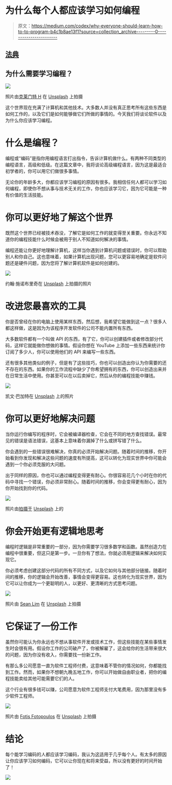 # 为什么每个人都应该学习如何编程

> 原文：<https://medium.com/codex/why-everyone-should-learn-how-to-to-program-b4c1b8ae13f1?source=collection_archive---------0----------------------->

## [法典](http://medium.com/codex)

## 为什么需要学习编程？

![](img/e20f4bbc06c24e47a2c694504de874fd.png)

照片由[克莱门特 H](https://unsplash.com/@clemhlrdt?utm_source=medium&utm_medium=referral) 在 [Unsplash](https://unsplash.com?utm_source=medium&utm_medium=referral) 上拍摄

这个世界现在充满了计算机和其他技术。大多数人并没有真正思考所有这些东西是如何工作的，以及它们是如何能够做它们所做的事情的。今天我们将谈论软件以及为什么你应该学习编程。

# 什么是编程？

编程或“编码”是指你用编程语言打出指令，告诉计算机做什么。有两种不同类型的编程语言，高级和低级。在这篇文章中，我将谈论高级编程语言，因为这是最适合初学者的，你可以用它们做很多事情。

无论你的年龄多大，你都应该学习编程的原因有很多。我相信任何人都可以学习如何编程，即使你不想从事与技术无关的工作，你也应该学习它，因为它可能是一种有价值的生活技能。

# 你可以更好地了解这个世界

既然这个世界已经被技术吞没，了解它是如何工作的就变得至关重要。你永远不知道你的编程技能什么时候会被用于别人不知道如何解决的事情。

编程还能让你更好地理解计算机，这样当你遇到计算机问题或错误时，你可以帮助别人和你自己。这也意味着，如果计算机出现问题，您可以更容易地确定是软件问题还是硬件问题，因为您将了解计算机软件是如何创建的。

![](img/d8beb1c0beb71108868dde8fd97d8e74.png)

约翰·施诺布里奇在 [Unsplash](https://unsplash.com?utm_source=medium&utm_medium=referral) 上拍摄的照片

# 改进您最喜欢的工具

你是否曾经在你的电脑上使用某样东西，然后想，我希望它能做到这一点？很多人都这样做，这是因为为该程序开发软件的公司不能内置所有东西。

大多数软件都有一个叫做 API 的东西，有了它，你可以创建插件或者修改部分代码，这样它就能做你想做的事情。假设你想在 YouTube 上添加一些东西来统计你订阅了多少人，你可以使用他们的 API 来编写一些东西。

还有很多其他类似的例子，但是有了这些技巧，你也可以创造出你认为你需要的还不存在的东西。如果你的工作流程中缺少了你希望拥有的东西，你可以创造出来并在日常生活中使用。你甚至可以在以后卖掉它，然后从你的编程技能中赚钱。

![](img/eb21a27b995c6f8c7ff194697b3b9394.png)

凯文·巴加特在 [Unsplash](https://unsplash.com?utm_source=medium&utm_medium=referral) 上的照片

# 你可以更好地解决问题

当你运行你编写的程序时，它会被编译器检查，它会在不同的地方查找错误。最常见的错误是语法错误，这基本上意味着你漏掉了什么或拼写错了什么。

你会遇到的一些错误很难解决，你真的必须开始解决问题。随着时间的推移，你开始看到你发现和解决这些问题的速度有所提高，这可以转化为现实世界中你可能会遇到一个你必须克服的大问题。

出于同样的原因，你也可以通过编程变得更有耐心。你很容易花几个小时在你的代码中寻找一个错误，你必须非常耐心。随着时间的推移，你会变得更有耐心，因为你开始找到你的代码。

![](img/1b5418165e44e35503b3d8ffd3f01296.png)

照片由[拍摄于](https://unsplash.com/@ffstop?utm_source=medium&utm_medium=referral) [Unsplash](https://unsplash.com?utm_source=medium&utm_medium=referral) 上的

# 你会开始更有逻辑地思考

编程时逻辑是非常重要的一部分，因为你需要学习很多数学和函数。虽然创造力在编程中很重要，但这只是第一步。一旦你有了想法，你就必须用逻辑来解决如何实现它。

你必须考虑创建这部分代码的所有不同方式，以及它如何与其他部分链接。随着时间的推移，你的逻辑会开始改善，事情会变得更容易。这也转化为现实世界，因为它可以让你成为一个更聪明的人，以更好、更清晰的方式思考问题。

![](img/ad38c7514bb1a8a9cf5fe94019ca7ff9.png)

照片由 [Sean Lim](https://unsplash.com/@seanlimm?utm_source=medium&utm_medium=referral) 在 [Unsplash](https://unsplash.com?utm_source=medium&utm_medium=referral) 上拍摄

# 它保证了一份工作

虽然你可能认为你永远也不想从事软件开发或技术工作，但这些技能在某些事情发生时会很有用。假设你工作的公司破产了，你被解雇了，这会给你的生活带来很大的问题，因为你没有收入，你需要找一份新工作。

有那么多公司愿意一直为软件工程师付费，这意味着不管你的情况如何，你都能找到工作。然而，如果你不想朝九晚五地工作，你可以开始做自由职业者，把你的编程技能卖给其他可能需要它们的人。

这个行业有很多钱可以赚，公司愿意为软件工程师支付大笔费用，因为那里没有多少软件工程师。

![](img/213547ebf01e178fc5355f1bd0f0d344.png)

照片由 [Fotis Fotopoulos](https://unsplash.com/@ffstop?utm_source=medium&utm_medium=referral) 在 [Unsplash](https://unsplash.com?utm_source=medium&utm_medium=referral) 上拍摄

# 结论

每个能学习编码的人都应该学习编码，我认为这适用于几乎每个人。有太多的原因让你应该学习如何编码，它可以让你现在和将来受益，所以没有更好的时间开始了！

[![](img/fa549229cc105a834e10135dbbad31b4.png)](https://ewanmcbride.ck.page/newsletter)
